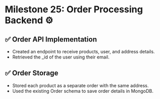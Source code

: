 # Milestone 25: Order Processing Backend ⚙️
## ✅ Order API Implementation

- Created an endpoint to receive products, user, and address details.
- Retrieved the _id of the user using their email.
## ✅ Order Storage

- Stored each product as a separate order with the same address.
- Used the existing Order schema to save order details in MongoDB.

